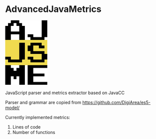 # AdvancedJavaMetrics
![Logo](https://raw.githubusercontent.com/Alcovaria/AdvancedJavaMetrics/master/ajjsmelogo.png)

JavaScript parser and metrics extractor based on JavaCC

Parser and grammar are copied from https://github.com/DigiArea/es5-model/

Currently implemented metrics:
1. Lines of code
2. Number of functions